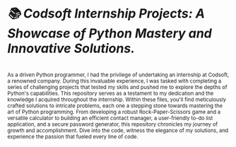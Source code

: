 <h1><b><I>📚 Codsoft Internship Projects: A Showcase of Python Mastery and Innovative Solutions.</b></h1></I>
</br>
</hr>
<small>As a driven Python programmer, I had the privilege of undertaking an internship at Codsoft, a renowned company. During this invaluable experience, I was tasked with completing a series of challenging projects that tested my skills and pushed me to explore the depths of Python's capabilities. This repository serves as a testament to my dedication and the knowledge I acquired throughout the internship. Within these files, you'll find meticulously crafted solutions to intricate problems, each one a stepping stone towards mastering the art of Python programming. From developing a robust Rock-Paper-Scissors game and a versatile calculator to building an efficient contact manager, a user-friendly to-do list application, and a secure password generator, this repository chronicles my journey of growth and accomplishment. Dive into the code, witness the elegance of my solutions, and experience the passion that fueled every line of code.</small>
